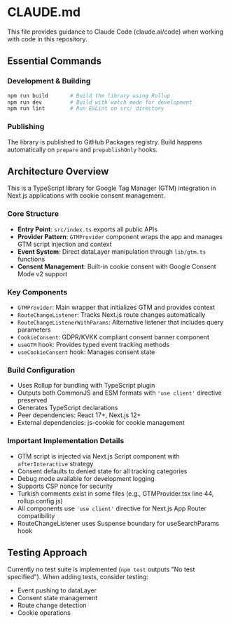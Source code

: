 # CLAUDE.md

This file provides guidance to Claude Code (claude.ai/code) when working with code in this repository.

## Essential Commands

### Development & Building
```bash
npm run build       # Build the library using Rollup
npm run dev         # Build with watch mode for development
npm run lint        # Run ESLint on src/ directory
```

### Publishing
The library is published to GitHub Packages registry. Build happens automatically on `prepare` and `prepublishOnly` hooks.

## Architecture Overview

This is a TypeScript library for Google Tag Manager (GTM) integration in Next.js applications with cookie consent management.

### Core Structure
- **Entry Point**: `src/index.ts` exports all public APIs
- **Provider Pattern**: `GTMProvider` component wraps the app and manages GTM script injection and context
- **Event System**: Direct dataLayer manipulation through `lib/gtm.ts` functions
- **Consent Management**: Built-in cookie consent with Google Consent Mode v2 support

### Key Components
- `GTMProvider`: Main wrapper that initializes GTM and provides context
- `RouteChangeListener`: Tracks Next.js route changes automatically
- `RouteChangeListenerWithParams`: Alternative listener that includes query parameters
- `CookieConsent`: GDPR/KVKK compliant consent banner component
- `useGTM` hook: Provides typed event tracking methods
- `useCookieConsent` hook: Manages consent state

### Build Configuration
- Uses Rollup for bundling with TypeScript plugin
- Outputs both CommonJS and ESM formats with `'use client'` directive preserved
- Generates TypeScript declarations
- Peer dependencies: React 17+, Next.js 12+
- External dependencies: js-cookie for cookie management

### Important Implementation Details
- GTM script is injected via Next.js Script component with `afterInteractive` strategy
- Consent defaults to denied state for all tracking categories
- Debug mode available for development logging
- Supports CSP nonce for security
- Turkish comments exist in some files (e.g., GTMProvider.tsx line 44, rollup.config.js)
- All components use `'use client'` directive for Next.js App Router compatibility
- RouteChangeListener uses Suspense boundary for useSearchParams hook

## Testing Approach
Currently no test suite is implemented (`npm test` outputs "No test specified"). When adding tests, consider testing:
- Event pushing to dataLayer
- Consent state management
- Route change detection
- Cookie operations